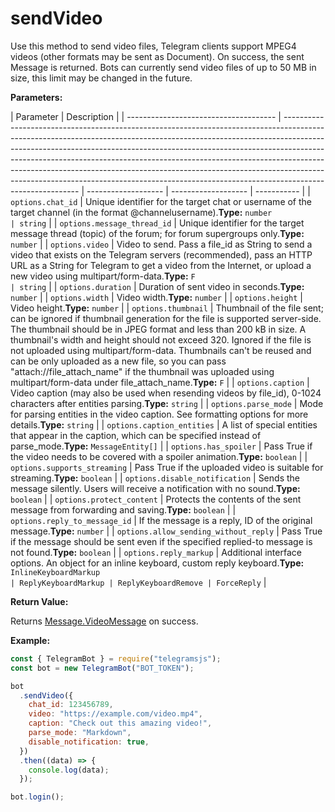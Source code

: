 # sendVideo

Use this method to send video files, Telegram clients support MPEG4 videos (other formats may be sent as Document). On success, the sent Message is returned. Bots can currently send video files of up to 50 MB in size, this limit may be changed in the future.

**Parameters:**

| Parameter                             | Description                                                                                                                                                                                                                                                                                                                                                                                                                                                                                                     |
| ------------------------------------- | --------------------------------------------------------------------------------------------------------------------------------------------------------------------------------------------------------------------------------------------------------------------------------------------------------------------------------------------------------------------------------------------------------------------------------------------------------------------------------------------------------------- | ------------------- | ------------------- | ----------- |
| `options.chat_id`                     | Unique identifier for the target chat or username of the target channel (in the format @channelusername).**Type:** `number                                                                                                                                                                                                                                                                                                                                                                                      | string`             |
| `options.message_thread_id`           | Unique identifier for the target message thread (topic) of the forum; for forum supergroups only.**Type:** `number`                                                                                                                                                                                                                                                                                                                                                                                             |
| `options.video`                       | Video to send. Pass a file_id as String to send a video that exists on the Telegram servers (recommended), pass an HTTP URL as a String for Telegram to get a video from the Internet, or upload a new video using multipart/form-data.**Type:** `F                                                                                                                                                                                                                                                             | string`             |
| `options.duration`                    | Duration of sent video in seconds.**Type:** `number`                                                                                                                                                                                                                                                                                                                                                                                                                                                            |
| `options.width`                       | Video width.**Type:** `number`                                                                                                                                                                                                                                                                                                                                                                                                                                                                                  |
| `options.height`                      | Video height.**Type:** `number`                                                                                                                                                                                                                                                                                                                                                                                                                                                                                 |
| `options.thumbnail`                   | Thumbnail of the file sent; can be ignored if thumbnail generation for the file is supported server-side. The thumbnail should be in JPEG format and less than 200 kB in size. A thumbnail's width and height should not exceed 320. Ignored if the file is not uploaded using multipart/form-data. Thumbnails can't be reused and can be only uploaded as a new file, so you can pass "attach://file_attach_name" if the thumbnail was uploaded using multipart/form-data under file_attach_name.**Type:** `F` |
| `options.caption`                     | Video caption (may also be used when resending videos by file_id), 0-1024 characters after entities parsing.**Type:** `string`                                                                                                                                                                                                                                                                                                                                                                                  |
| `options.parse_mode`                  | Mode for parsing entities in the video caption. See formatting options for more details.**Type:** `string`                                                                                                                                                                                                                                                                                                                                                                                                      |
| `options.caption_entities`            | A list of special entities that appear in the caption, which can be specified instead of parse_mode.**Type:** `MessageEntity[]`                                                                                                                                                                                                                                                                                                                                                                                 |
| `options.has_spoiler`                 | Pass True if the video needs to be covered with a spoiler animation.**Type:** `boolean`                                                                                                                                                                                                                                                                                                                                                                                                                         |
| `options.supports_streaming`          | Pass True if the uploaded video is suitable for streaming.**Type:** `boolean`                                                                                                                                                                                                                                                                                                                                                                                                                                   |
| `options.disable_notification`        | Sends the message silently. Users will receive a notification with no sound.**Type:** `boolean`                                                                                                                                                                                                                                                                                                                                                                                                                 |
| `options.protect_content`             | Protects the contents of the sent message from forwarding and saving.**Type:** `boolean`                                                                                                                                                                                                                                                                                                                                                                                                                        |
| `options.reply_to_message_id`         | If the message is a reply, ID of the original message.**Type:** `number`                                                                                                                                                                                                                                                                                                                                                                                                                                        |
| `options.allow_sending_without_reply` | Pass True if the message should be sent even if the specified replied-to message is not found.**Type:** `boolean`                                                                                                                                                                                                                                                                                                                                                                                               |
| `options.reply_markup`                | Additional interface options. An object for an inline keyboard, custom reply keyboard.**Type:** `InlineKeyboardMarkup                                                                                                                                                                                                                                                                                                                                                                                           | ReplyKeyboardMarkup | ReplyKeyboardRemove | ForceReply` |

**Return Value:**

Returns [Message.VideoMessage](https://core.telegram.org/bots/api#video) on success.

**Example:**

```javascript
const { TelegramBot } = require("telegramsjs");
const bot = new TelegramBot("BOT_TOKEN");

bot
  .sendVideo({
    chat_id: 123456789,
    video: "https://example.com/video.mp4",
    caption: "Check out this amazing video!",
    parse_mode: "Markdown",
    disable_notification: true,
  })
  .then((data) => {
    console.log(data);
  });

bot.login();
```
